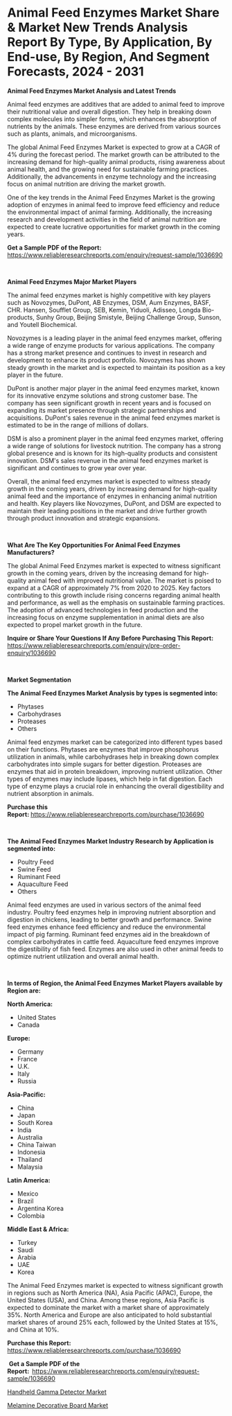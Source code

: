 <p><h1>Animal Feed Enzymes Market Share & Market New Trends Analysis Report By Type, By Application, By End-use, By Region, And Segment Forecasts, 2024 - 2031</h1></p><p><strong>Animal Feed Enzymes Market Analysis and Latest Trends</strong></p>
<p><p>Animal feed enzymes are additives that are added to animal feed to improve their nutritional value and overall digestion. They help in breaking down complex molecules into simpler forms, which enhances the absorption of nutrients by the animals. These enzymes are derived from various sources such as plants, animals, and microorganisms.</p><p>The global Animal Feed Enzymes Market is expected to grow at a CAGR of 4% during the forecast period. The market growth can be attributed to the increasing demand for high-quality animal products, rising awareness about animal health, and the growing need for sustainable farming practices. Additionally, the advancements in enzyme technology and the increasing focus on animal nutrition are driving the market growth.</p><p>One of the key trends in the Animal Feed Enzymes Market is the growing adoption of enzymes in animal feed to improve feed efficiency and reduce the environmental impact of animal farming. Additionally, the increasing research and development activities in the field of animal nutrition are expected to create lucrative opportunities for market growth in the coming years.</p></p>
<p><strong>Get a Sample PDF of the Report:&nbsp;</strong> <a href="https://www.reliableresearchreports.com/enquiry/request-sample/1036690">https://www.reliableresearchreports.com/enquiry/request-sample/1036690</a></p>
<p>&nbsp;</p>
<p><strong>Animal Feed Enzymes Major Market Players</strong></p>
<p><p>The animal feed enzymes market is highly competitive with key players such as Novozymes, DuPont, AB Enzymes, DSM, Aum Enzymes, BASF, CHR. Hansen, Soufflet Group, SEB, Kemin, Yiduoli, Adisseo, Longda Bio-products, Sunhy Group, Beijing Smistyle, Beijing Challenge Group, Sunson, and Youtell Biochemical.</p><p>Novozymes is a leading player in the animal feed enzymes market, offering a wide range of enzyme products for various applications. The company has a strong market presence and continues to invest in research and development to enhance its product portfolio. Novozymes has shown steady growth in the market and is expected to maintain its position as a key player in the future.</p><p>DuPont is another major player in the animal feed enzymes market, known for its innovative enzyme solutions and strong customer base. The company has seen significant growth in recent years and is focused on expanding its market presence through strategic partnerships and acquisitions. DuPont's sales revenue in the animal feed enzymes market is estimated to be in the range of millions of dollars.</p><p>DSM is also a prominent player in the animal feed enzymes market, offering a wide range of solutions for livestock nutrition. The company has a strong global presence and is known for its high-quality products and consistent innovation. DSM's sales revenue in the animal feed enzymes market is significant and continues to grow year over year.</p><p>Overall, the animal feed enzymes market is expected to witness steady growth in the coming years, driven by increasing demand for high-quality animal feed and the importance of enzymes in enhancing animal nutrition and health. Key players like Novozymes, DuPont, and DSM are expected to maintain their leading positions in the market and drive further growth through product innovation and strategic expansions.</p></p>
<p>&nbsp;</p>
<p><strong>What Are The Key Opportunities For Animal Feed Enzymes Manufacturers?</strong></p>
<p><p>The global Animal Feed Enzymes market is expected to witness significant growth in the coming years, driven by the increasing demand for high-quality animal feed with improved nutritional value. The market is poised to expand at a CAGR of approximately 7% from 2020 to 2025. Key factors contributing to this growth include rising concerns regarding animal health and performance, as well as the emphasis on sustainable farming practices. The adoption of advanced technologies in feed production and the increasing focus on enzyme supplementation in animal diets are also expected to propel market growth in the future.</p></p>
<p><strong>Inquire or Share Your Questions If Any Before Purchasing This Report:</strong> <a href="https://www.reliableresearchreports.com/enquiry/pre-order-enquiry/1036690">https://www.reliableresearchreports.com/enquiry/pre-order-enquiry/1036690</a></p>
<p>&nbsp;</p>
<p><strong>Market Segmentation</strong></p>
<p><strong>The Animal Feed Enzymes Market Analysis by types is segmented into:</strong></p>
<p><ul><li>Phytases</li><li>Carbohydrases</li><li>Proteases</li><li>Others</li></ul></p>
<p><p>Animal feed enzymes market can be categorized into different types based on their functions. Phytases are enzymes that improve phosphorus utilization in animals, while carbohydrases help in breaking down complex carbohydrates into simple sugars for better digestion. Proteases are enzymes that aid in protein breakdown, improving nutrient utilization. Other types of enzymes may include lipases, which help in fat digestion. Each type of enzyme plays a crucial role in enhancing the overall digestibility and nutrient absorption in animals.</p></p>
<p><strong>Purchase this Report:&nbsp;</strong><a href="https://www.reliableresearchreports.com/purchase/1036690">https://www.reliableresearchreports.com/purchase/1036690</a></p>
<p>&nbsp;</p>
<p><strong>The Animal Feed Enzymes Market Industry Research by Application is segmented into:</strong></p>
<p><ul><li>Poultry Feed</li><li>Swine Feed</li><li>Ruminant Feed</li><li>Aquaculture Feed</li><li>Others</li></ul></p>
<p><p>Animal feed enzymes are used in various sectors of the animal feed industry. Poultry feed enzymes help in improving nutrient absorption and digestion in chickens, leading to better growth and performance. Swine feed enzymes enhance feed efficiency and reduce the environmental impact of pig farming. Ruminant feed enzymes aid in the breakdown of complex carbohydrates in cattle feed. Aquaculture feed enzymes improve the digestibility of fish feed. Enzymes are also used in other animal feeds to optimize nutrient utilization and overall animal health.</p></p>
<p>&nbsp;</p>
<p><strong>In terms of Region, the Animal Feed Enzymes Market Players available by Region are:</strong></p>
<p>
    <p> <strong> North America: </strong>
        <ul>
            <li>United States</li>
            <li>Canada</li>
        </ul>
        </p> 
    <p> <strong> Europe: </strong>
        <ul>
            <li>Germany</li>
            <li>France</li>
            <li>U.K.</li>
            <li>Italy</li>
            <li>Russia</li>
        </ul>
        </p> 
    <p> <strong> Asia-Pacific: </strong>
        <ul>
            <li>China</li>
            <li>Japan</li>
            <li>South Korea</li>
            <li>India</li>
            <li>Australia</li>
            <li>China Taiwan</li>
            <li>Indonesia</li>
            <li>Thailand</li>
            <li>Malaysia</li>
        </ul>
        </p> 
    <p> <strong> Latin America: </strong>
        <ul>
            <li>Mexico</li>
            <li>Brazil</li>
            <li>Argentina Korea</li>
            <li>Colombia</li>
        </ul>
        </p> 
    <p> <strong> Middle East & Africa: </strong>
        <ul>
            <li>Turkey</li>
            <li>Saudi</li>
            <li>Arabia</li>
            <li>UAE</li>
            <li>Korea</li>
        </ul>
    </p>
    </p>
<p><p>The Animal Feed Enzymes market is expected to witness significant growth in regions such as North America (NA), Asia Pacific (APAC), Europe, the United States (USA), and China. Among these regions, Asia Pacific is expected to dominate the market with a market share of approximately 35%. North America and Europe are also anticipated to hold substantial market shares of around 25% each, followed by the United States at 15%, and China at 10%.</p></p>
<p><strong>Purchase this Report: </strong><a href="https://www.reliableresearchreports.com/purchase/1036690">https://www.reliableresearchreports.com/purchase/1036690</a></p>
<p>&nbsp;<strong>Get a Sample PDF of the Report:&nbsp;&nbsp;</strong><a href="https://www.reliableresearchreports.com/enquiry/request-sample/1036690">https://www.reliableresearchreports.com/enquiry/request-sample/1036690</a></p>
<p><strong></strong></p>
<p><p><a href="https://issuu.com/reportprime-2/docs/handheld-gamma-detector-market-size-2030.pptx">Handheld Gamma Detector Market</a></p><p><a href="https://extreme-scabiosa-c81.notion.site/Melamine-Decorative-Board-Market-Research-Report-Unlocks-Analysis-on-the-Market-Financial-Status-Ma-349508fa78cc4108b98b84360e9eef9c">Melamine Decorative Board Market</a></p></p>